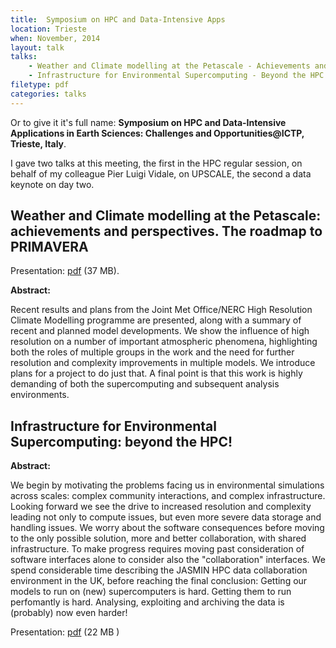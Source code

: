 ```yaml
---
title:  Symposium on HPC and Data-Intensive Apps
location: Trieste
when: November, 2014
layout: talk
talks:
    - Weather and Climate modelling at the Petascale - Achievements and perspectives. The roadmap to PRIMAVERA
    - Infrastructure for Environmental Supercomputing - Beyond the HPC!
filetype: pdf
categories: talks
---
```

Or to give it it's full name: __Symposium on HPC and Data-Intensive Applications in Earth Sciences: Challenges and Opportunities@ICTP, Trieste, Italy__.

I gave two talks at this meeting, the first in the HPC regular session, on behalf of my colleague Pier Luigi Vidale, on UPSCALE, the second a data keynote on day two.

Weather and Climate modelling at the Petascale: achievements and perspectives. The roadmap to PRIMAVERA
--------------------------------------------------------------------------------------------------------

Presentation: [pdf](/assets/talks/2014-11-13-Vidale.pdf) (37 MB).

__Abstract:__

Recent results and plans from the Joint Met Office/NERC High Resolution Climate Modelling programme are presented, along with a summary of recent and planned model developments. We show the influence of high resolution on a number of important atmospheric phenomena, highlighting both the roles of multiple groups in the work and the need for further resolution and complexity improvements in multiple models. We introduce plans for a project to do just that. A final point is that this work is highly demanding of both the supercomputing and subsequent analysis environments.

Infrastructure for Environmental Supercomputing: beyond the HPC!
----------------------------------------------------------------

__Abstract:__

We begin by motivating the problems facing us in environmental simulations across scales: complex community interactions, and complex infrastructure. Looking forward we see the drive to increased resolution and complexity leading not only to compute issues, but even more severe data storage and handling issues. We worry about the software consequences before moving to the only possible solution, more and better collaboration, with shared infrastructure. To make progress requires moving past consideration of software interfaces alone to consider also the "collaboration" interfaces. We spend considerable time describing the JASMIN HPC data collaboration environment in the UK, before reaching the final conclusion: Getting our models to run on (new) supercomputers is hard. Getting them to run perfomantly is hard. Analysing, exploiting and archiving the data is (probably) now even harder!

Presentation:  [pdf](/assets/talks/2014-11-14-Lawrence_ICTP.pdf) (22 MB )
